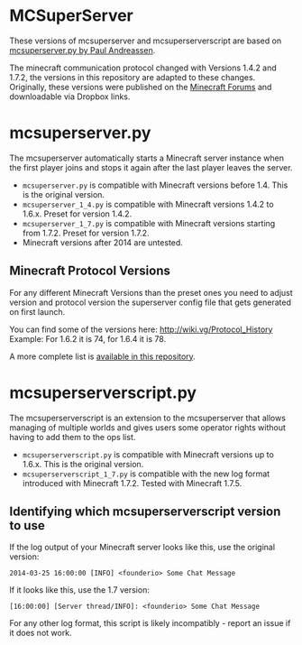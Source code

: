 # MCSuperServer

These versions of mcsuperserver and mcsuperserverscript are based on [mcsuperserver.py by Paul Andreassen](http://members.iinet.net.au/~paulone/mcsuperserver.html).

The minecraft communication protocol changed with Versions 1.4.2 and 1.7.2, the versions in this repository are adapted to these changes. Originally, these versions were published on the [Minecraft Forums](https://www.minecraftforum.net/forums/support/server-support/server-administration/1938098-mcsuperserver-py-for-1-7-2-and-1-4-2-1-6-4) and downloadable via Dropbox links.

# mcsuperserver.py

The mcsuperserver automatically starts a Minecraft server instance when the first player joins and stops it again after the last player leaves the server.

* `mcsuperserver.py` is compatible with Minecraft versions before 1.4.
  This is the original version.
* `mcsuperserver_1_4.py` is compatible with Minecraft versions 1.4.2 to 1.6.x.
  Preset for version 1.4.2.
* `mcsuperserver_1_7.py` is compatible with Minecraft versions starting from 1.7.2.
  Preset for version 1.7.2.
* Minecraft versions after 2014 are untested.

## Minecraft Protocol Versions

For any different Minecraft Versions than the preset ones you need to adjust version and protocol version the superserver config file that gets generated on first launch.

You can find some of the versions here: http://wiki.vg/Protocol_History
Example: For 1.6.2 it is 74, for 1.6.4 it is 78.

A more complete list is [available in this repository](protocol_versions.txt).

# mcsuperserverscript.py

The mcsuperserverscript is an extension to the mcsuperserver that allows managing of multiple worlds and gives users some operator rights without having to add them to the ops list.

* `mcsuperserverscript.py` is compatible with Minecraft versions up to 1.6.x.
  This is the original version.
* `mcsuperserverscript_1_7.py` is compatible with the new log format introduced with Minecraft 1.7.2.
  Tested with Minecraft 1.7.5.

## Identifying which mcsuperserverscript version to use

If the log output of your Minecraft server looks like this, use the original version:
```
2014-03-25 16:00:00 [INFO] <founderio> Some Chat Message
```
If it looks like this, use the 1.7 version:
```
[16:00:00] [Server thread/INFO]: <founderio> Some Chat Message
```
For any other log format, this script is likely incompatibly - report an issue if it does not work.